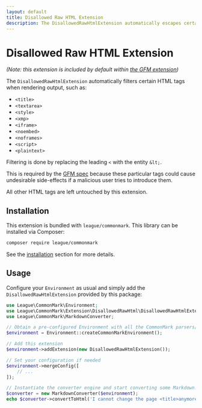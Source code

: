 ```yaml
---
layout: default
title: Disallowed Raw HTML Extension
description: The DisallowedRawHtmlExtension automatically escapes certain HTML tags when rendering raw HTML
---
```


# Disallowed Raw HTML Extension

_(Note: this extension is included by default within [the GFM extension](/1.6/extensions/github-flavored-markdown/))_

The `DisallowedRawHtmlExtension` automatically filters certain HTML tags when rendering output, such as:

- `<title>`
- `<textarea>`
- `<style>`
- `<xmp>`
- `<iframe>`
- `<noembed>`
- `<noframes>`
- `<script>`
- `<plaintext>`

Filtering is done by replacing the leading `<` with the entity `&lt;`.

This is required by the [GFM spec](https://github.github.com/gfm/#disallowed-raw-html-extension-) because these particular tags could cause undesirable side-effects if a malicious user tries to introduce them.

All other HTML tags are left untouched by this extension.

## Installation

This extension is bundled with `league/commonmark`. This library can be installed via Composer:

```bash
composer require league/commonmark
```

See the [installation](/1.6/installation/) section for more details.

## Usage

Configure your `Environment` as usual and simply add the `DisallowedRawHtmlExtension` provided by this package:

```php
use League\CommonMark\Environment;
use League\CommonMark\Extension\DisallowedRawHtml\DisallowedRawHtmlExtension;
use League\CommonMark\MarkdownConverter;

// Obtain a pre-configured Environment with all the CommonMark parsers/renderers ready-to-go
$environment = Environment::createCommonMarkEnvironment();

// Add this extension
$environment->addExtension(new DisallowedRawHtmlExtension());

// Set your configuration if needed
$environment->mergeConfig([
    // ...
]);

// Instantiate the converter engine and start converting some Markdown!
$converter = new MarkdownConverter($environment);
echo $converter->convertToHtml('I cannot change the page <title>anymore</title>');
```
